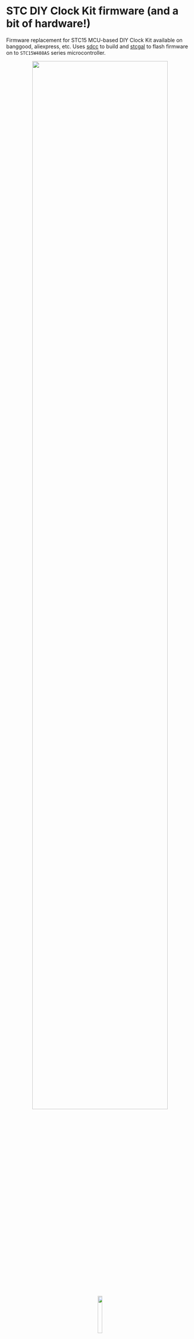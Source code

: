 # STC DIY Clock Kit firmware (and a bit of hardware!)

Firmware replacement for STC15 MCU-based DIY Clock Kit available on banggood, aliexpress, etc. Uses [sdcc](http://sdcc.sf.net) to build and [stcgal](https://github.com/grigorig/stcgal) to flash firmware on to `STC15W408AS` series microcontroller.


<p align="center" width="100%">
<img src="images/4d-front.jpg" width="85%"><br>
<img style="padding-top: 5px;padding-bottom: 2px;" width="16%" src="images/arrow.png"/><br>
<img src="docs/6-digit/images/6d-front-4.jpg">
</p>

## Intro

This repo is forked from [https://github.com/zerog2k/stc_diyclock](https://github.com/zerog2k/stc_diyclock), which has been archived.

### Acknowledgments
- [zerog2k](https://github.com/zerog2k) - for the alternative STC DIY Clock firmware and for maintaining the original repo for 6 years
- [venustrg](https://github.com/venustrg) - for implementing synchronization with NMEA devices

### Hardware versions

> There are multiple revisions/versions of this DIY kit. The version I have is based on the `STC15W408AS` microcontroller, it doesn't have the 3rd button and the music chip (the documentation is here: [1](docs/manuals/Manual_STC15W408AS-no-music-chip-1.jpg), [2](docs/manuals/Manual_STC15W408AS-no-music-chip-1.jpg)). 
> 
> I made some changes both in hardware and firmware ([6 digit (HH:MM:SS) version](docs/6-digit/6-digit.md)) and I only tested them with the kit version mentioned above. If your version is different from mine, please consider using the original repo instead.

## Changelog
### December 2024:
 - Updated ESP8266 script for NTP synchronization
 - Improved documentation
 - Minor fixes/improvements
  
### November 2024:

- Added support for the [6-digit (HH:MM:SS)](docs/6-digit/6-digit.md) version
- Updated documentation
- The firmware was tested for both 4-digit and 6-digit version

### October 2024:

- Improved auto-dimming logic
- Fixed compilation errors and improved code style
- Some changes in screens and button functions (according to my personal preferences)

## Features
* time display/set (12/24 hour modes)
* date display/set (with reversible MM/YY, YY/MM display)
* day of week
* year
* seconds display/reset
* display auto-dim
* temperature display in C or F (with user-defined offset adjustment)
* alarm with snooze
* hourly chime
* [Time synchronization](docs/nmea/NMEA.md) via GPS or NTP protocol
* [6 digit (HH:MM:SS) version](docs/6-digit/6-digit.md) support

## Hardware

* DIY LED Clock kit, based on `STC15W408AS` and `DS1302`
* Connected to PC via cheap USB-UART adapter, e.g. CP2102, CH340G
![USB-TTL adapter](images/usb-ttl.jpg)
  

## Connection
| P1 header | UART adapter |
|-----------|--------------|
| P3.1      | RXD          |
| P3.0      | TXD          |
| GND       | GND          |
| 5V        | 5V           |

## Requirements
* linux or mac (windows untested, but should work)
* sdcc installed and in the path (recommend sdcc >= 3.5.0)
* stcgal (or optionally stc-isp). Note you can either do `git clone --recursive ...` when you check this repo out, or do `git submodule update --init --recursive` in order to fetch stcgal.

## Usage

```
make clean
make
make flash
```

> When calling `make` without arguments, the firmware is built for the 4-digit version and without NMEA support.

Other options:

* 6-digit version with NMEA support
```
make GREEN6=1 NMEA=1
```

* 6-digit version without NMEA support
```
make GREEN6=1 NMEA=0
```

* 4-digit version with NMEA support
```
make GREEN4=1 NMEA=1
```

### makefile options
* serial port:
`STCGALPORT=/dev/ttyUSB0`

* other options:
`STCGALOPTS="-l 9600 -b 9600"`

* flashing STC15W408AS:
`STCGALPROT="stc15"`

## Use STC-ISP flash tool
Instead of stcgal, you could alternatively use the official stc-isp tool, e.g stc-isp-15xx-v6.85I.exe, to flash.
A windows app, but also works fine for me under mac and linux with wine.

~**note** due to optimizations that make use of "eeprom" section for holding lookup tables, if you are using 4k flash model mcu AND if using stc-isp tool, you must flash main.hex (as code file) and eeprom.hex (as eeprom file). (Ignore stc-isp warning about exceeding space when loading code file.)~ (not really needed anymore as current build is within 4k code)
To generate eeprom.hex, run:
```
make eeprom
```

## Clock assumptions
For STC15F204EA, some of the code assumes 11.0592 MHz internal RC system clock (set by stc-isp or stcgal).
For example, delay routines might need to be adjusted if this is different. (Most timing has been moved to hardware timers.)

## Disclaimers
This code is provided as-is, with NO guarantees or liabilities.
As the original firmware loaded on an STC MCU cannot be downloaded or backed up, it cannot be restored. If you are not comfortable with experimenting, I suggest obtaining another blank STC MCU and using this to test, so that you can move back to original firmware, if desired.

## Diagrams
- [New firmware operation flow  (4 digit)](docs/4-digit-clock-operational-flow.png)
- [Original firmware operation flow](docs/operation_flow_original.png)

## References
http://www.stcmcu.com (mostly in Chinese)

stc15f204ea english datasheet:
http://www.stcmcu.com/datasheet/stc/stc-ad-pdf/stc15f204ea-series-english.pdf

stc15w408as english datasheet:
http://www.stcmicro.com/datasheet/STC15F2K60S2-en2.pdf

sdcc user guide:
http://sdcc.sourceforge.net/doc/sdccman.pdf

some examples with NRF24L01+ board:
http://jjmz.free.fr/?tag=stc15l204

Maxim DS1302 datasheet:
http://datasheets.maximintegrated.com/en/ds/DS1302.pdf

VE3LNY's adaptation of this hardware to AVR (he has some interesting AVR projects there):
http://www.qsl.net/v/ve3lny/travel_clock.html
